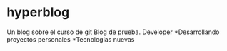 # hyperblog
Un blog sobre el curso de git
Blog de prueba.
Developer
*Desarrollando proyectos personales
*Tecnologias nuevas
